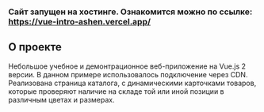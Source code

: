 ### Сайт запущен на хостинге. Ознакомится можно по ссылке: https://vue-intro-ashen.vercel.app/

## О проекте

Небольшое учебное и демонтрационное веб-приложение на Vue.js 2 версии. В данном примере использовалось подключение через CDN.
Реализована страница каталога, с динамическими карточками товаров, которые проверяют наличие на складе той или иной позиции в различным цветах и размерах.
